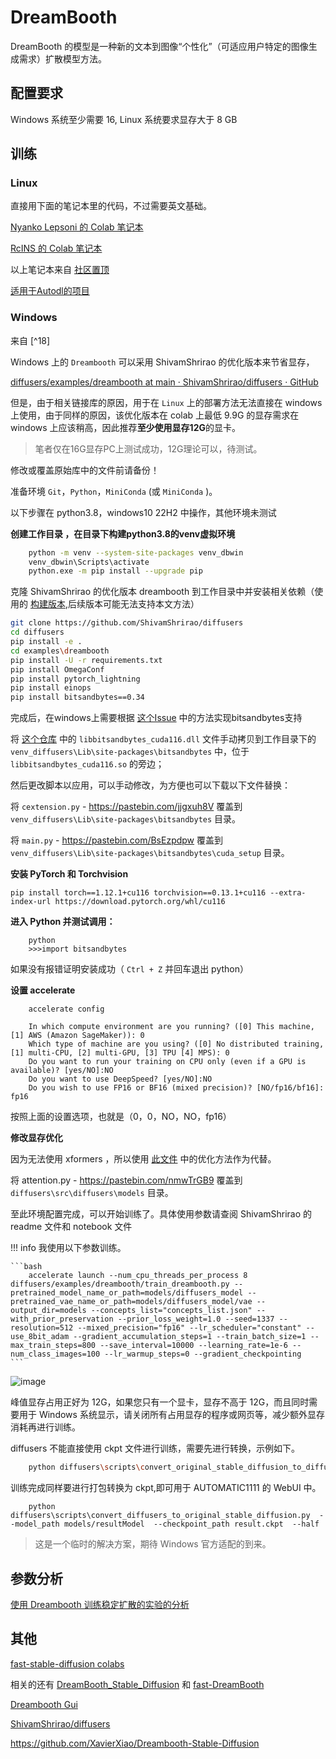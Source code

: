 # DreamBooth

DreamBooth 的模型是一种新的文本到图像“个性化”（可适应用户特定的图像生成需求）扩散模型方法。

## 配置要求

Windows 系统至少需要 16, Linux 系统要求显存大于 8 GB

## 训练

### Linux

直接用下面的笔记本里的代码，不过需要英文基础。

[Nyanko Lepsoni 的 Colab 笔记本](https://colab.research.google.com/drive/17yM4mlPVOFdJE_81oWBz5mXH9cxvhmz8)

[RcINS 的 Colab 笔记本](https://colab.research.google.com/drive/1C1vVZ59S4kWfL7jIsczyLpmxbD4cOA-k)

以上笔记本来自 [社区置顶](https://t.me/StableDiffusion_CN/196744)

[适用于Autodl的项目](https://github.com/crosstyan/dreambooth-scripts-for-autodl)

### Windows

来自 [^18]

Windows 上的 `Dreambooth` 可以采用 ShivamShrirao 的优化版本来节省显存，

[diffusers/examples/dreambooth at main · ShivamShrirao/diffusers · GitHub](https://github.com/ShivamShrirao/diffusers/tree/main/examples/dreambooth)

但是，由于相关链接库的原因，用于在 `Linux` 上的部署方法无法直接在 windows 上使用，由于同样的原因，该优化版本在 colab 上最低 9.9G 的显存需求在 windows 上应该稍高，因此推荐**至少使用显存12G**的显卡。

>笔者仅在16G显存PC上测试成功，12G理论可以，待测试。

修改或覆盖原始库中的文件前请备份！

准备环境 `Git`，`Python`，`MiniConda` (或 `MiniConda` )。

以下步骤在 python3.8，windows10 22H2 中操作，其他环境未测试

**创建工作目录 ，在目录下构建python3.8的venv虚拟环境**

```bash
    python -m venv --system-site-packages venv_dbwin
    venv_dbwin\Scripts\activate
    python.exe -m pip install --upgrade pip
```

克隆 ShivamShrirao 的优化版本 dreambooth 到工作目录中并安装相关依赖（使用的 [构建版本](https://github.com/huggingface/diffusers/tree/7465397f33d5de75dcccc155e3fb9a232fcbb0a0),后续版本可能无法支持本文方法）

```bash
git clone https://github.com/ShivamShrirao/diffusers
cd diffusers
pip install -e .
cd examples\dreambooth
pip install -U -r requirements.txt
pip install OmegaConf
pip install pytorch_lightning
pip install einops
pip install bitsandbytes==0.34
```

完成后，在windows上需要根据 [这个Issue](https://github.com/TimDettmers/bitsandbytes/issues/30#issuecomment-1257676341) 中的方法实现bitsandbytes支持

将 [这个仓库](https://github.com/DeXtmL/bitsandbytes-win-prebuilt) 中的 `libbitsandbytes_cuda116.dll` 文件手动拷贝到工作目录下的 `venv_diffusers\Lib\site-packages\bitsandbytes` 中，位于 `libbitsandbytes_cuda116.so` 的旁边；

然后更改脚本以应用，可以手动修改，为方便也可以下载以下文件替换：

将 `cextension.py` - https://pastebin.com/jjgxuh8V 覆盖到 `venv_diffusers\Lib\site-packages\bitsandbytes` 目录。

将 `main.py` - https://pastebin.com/BsEzpdpw 覆盖到 `venv_diffusers\Lib\site-packages\bitsandbytes\cuda_setup` 目录。

**安装 PyTorch 和 Torchvision**

`pip install torch==1.12.1+cu116 torchvision==0.13.1+cu116 --extra-index-url https://download.pytorch.org/whl/cu116`

**进入 Python 并测试调用：**

```
    python
    >>>import bitsandbytes
```
如果没有报错证明安装成功（ `Ctrl + Z` 并回车退出 python）

**设置 accelerate**
```
    accelerate config

    In which compute environment are you running? ([0] This machine, [1] AWS (Amazon SageMaker)): 0
    Which type of machine are you using? ([0] No distributed training, [1] multi-CPU, [2] multi-GPU, [3] TPU [4] MPS): 0
    Do you want to run your training on CPU only (even if a GPU is available)? [yes/NO]:NO
    Do you want to use DeepSpeed? [yes/NO]:NO
    Do you wish to use FP16 or BF16 (mixed precision)? [NO/fp16/bf16]: fp16
```

按照上面的设置选项，也就是（0，0，NO，NO，fp16）

**修改显存优化**

因为无法使用 xformers ，所以使用 [此文件](https://github.com/lucidrains/memory-efficient-attention-pytorch/blob/main/memory_efficient_attention_pytorch/flash_attention.py) 中的优化方法作为代替。

将 attention.py -  https://pastebin.com/nmwTrGB9 覆盖到 `diffusers\src\diffusers\models` 目录。

至此环境配置完成，可以开始训练了。具体使用参数请查阅 ShivamShrirao 的 readme 文件和 notebook 文件

!!! info 
    我使用以下参数训练。

    ```bash
        accelerate launch --num_cpu_threads_per_process 8 diffusers/examples/dreambooth/train_dreambooth.py --pretrained_model_name_or_path=models/diffusers_model --pretrained_vae_name_or_path=models/diffusers_model/vae --output_dir=models --concepts_list="concepts_list.json" --with_prior_preservation --prior_loss_weight=1.0 --seed=1337 --resolution=512 --mixed_precision="fp16" --lr_scheduler="constant" --use_8bit_adam --gradient_accumulation_steps=1 --train_batch_size=1 --max_train_steps=800 --save_interval=10000 --learning_rate=1e-6 --num_class_images=100 --lr_warmup_steps=0 --gradient_checkpointing
    ```

![image](https://user-images.githubusercontent.com/44570237/198906326-21b4f779-f870-4012-84c1-d5ac1dae0411.png)

峰值显存占用正好为 12G，如果您只有一个显卡，显存不高于 12G，而且同时需要用于 Windows 系统显示，请关闭所有占用显存的程序或网页等，减少额外显存消耗再进行训练。

diffusers 不能直接使用 ckpt 文件进行训练，需要先进行转换，示例如下。

```bash
    python diffusers\scripts\convert_original_stable_diffusion_to_diffusers.py  --checkpoint_path model.ckpt  --original_config_file v1-inference.yaml  --scheduler_type ddim  --dump_path models/diffusers_model
```

训练完成同样要进行打包转换为 ckpt,即可用于 AUTOMATIC1111 的 WebUI 中。

```
    python diffusers\scripts\convert_diffusers_to_original_stable_diffusion.py  --model_path models/resultModel  --checkpoint_path result.ckpt  --half
```

>这是一个临时的解决方案，期待 Windows 官方适配的到来。

## 参数分析

[使用 Dreambooth 训练稳定扩散的实验的分析](https://wandb.ai/psuraj/dreambooth/reports/Dreambooth-training-analysis--VmlldzoyNzk0NDc3)

## 其他

[fast-stable-diffusion colabs](https://github.com/TheLastBen/fast-stable-diffusion)

相关的还有 [DreamBooth_Stable_Diffusion](https://colab.research.google.com/github/ShivamShrirao/diffusers/blob/main/examples/dreambooth/DreamBooth_Stable_Diffusion.ipynb#scrollTo=K6xoHWSsbcS3) 和
[fast-DreamBooth](https://colab.research.google.com/github/TheLastBen/fast-stable-diffusion/blob/main/fast-DreamBooth.ipynb)


[Dreambooth Gui](https://github.com/AUTOMATIC1111/stable-diffusion-webui/discussions/2927)

[ShivamShrirao/diffusers](https://github.com/ShivamShrirao/diffusers/tree/main/examples/dreambooth)

<!--
[飞桨dreambooth训练教程](https://docs.qq.com/doc/DUHVuZ3BNV0FkT1R6)
-->

https://github.com/XavierXiao/Dreambooth-Stable-Diffusion
